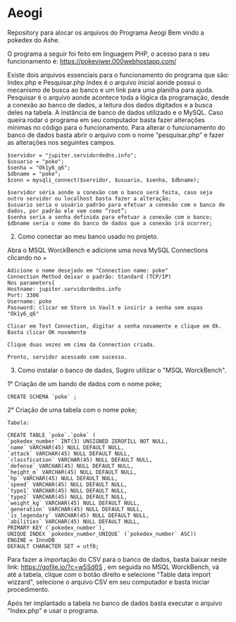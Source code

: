 # Aeogi
Repository para alocar os arquivos do Programa Aeogi 
Bem vindo a pokedex do Ashe.

O programa a seguir foi feito em linguagem PHP, o acesso para o seu funcionamento é: https://pokeviwer.000webhostapp.com/

Existe dois arquivos essenciais para o funcionamento do programa que são: Index.php e Pesquisar.php
Index é o arquivo inicial aonde possui o mecanismo de busca ao banco e um link para uma planilha para ajuda.
Pesquisar é o arquivo aonde acontece toda a lógica da programação, desde a conexão ao banco de dados, a leitura dos dados digitados e a busca deles na tabela.
A instância de banco de dados utilizado e o MySQL. Caso queira rodar o programa em seu computador basta fazer alterações mínimas no código para o funcionamento.
Para alterar o funcionamento do banco de dados basta abrir o arquivo com o nome “pesquisar.php” e fazer as alterações nos seguintes campos.
	
 	$servidor = "jupiter.servidordedns.info";
  	$usuario = "poke";
	$senha = "Ok1y6_q6";
	$dbname = "poke";
	$conn = mysqli_connect($servidor, $usuario, $senha, $dbname);

	$servidor séria aonde a conexão com o banco será feita, caso seja outro servidor ou localhost basta fazer a alteração;
	$usuario seria o usuário padrão para efetuar a conexão com o banco de dados, por padrão ele vem como “root”;
	$senha seria a senha definida para efetuar a conexão com o banco;
	$dbname seria o nome do banco de dados que a conexão irá ocorrer;

2) Como conectar ao meu banco usado no projeto.

Abra o MSQL WorckBench e adicione uma nova MySQL Connections clicando no +

	Adicione o nome desejado em "Connection name: poke"
	Connection Method deixar o padrão: Standard (TCP/IP)
	Nos parameters{
	Hostname: jupiter.servidordedns.info
	Port: 3306
	Username: poke
	Password: clicar em Store in Vault e insirir a senha sem aspas "Ok1y6_q6"
	
	Clicar em Test Connection, digitar a senha novamente e clique em Ok.
	Basta clicar OK novamente
	
	Clique duas vezes em cima da Connection criada.
	
	Pronto, servidor acessado com sucesso.

3) Como instalar o banco de dados, Sugiro utilizar o "MSQL WorckBench".

1° Criação de um bando de dados com o nome poke;

	CREATE SCHEMA `poke` ;

2° Criação de uma tabela com o nome poke;

	Tabela:

	CREATE TABLE `poke`.`poke` (
	`pokedex_number` INT(3) UNSIGNED ZEROFILL NOT NULL,
  	`name` VARCHAR(45) NULL DEFAULT NULL,
 	`attack` VARCHAR(45) NULL DEFAULT NULL,
 	`classfication` VARCHAR(45) NULL DEFAULT NULL,
  	`defense` VARCHAR(45) NULL DEFAULT NULL,
  	`height_m` VARCHAR(45) NULL DEFAULT NULL,
  	`hp` VARCHAR(45) NULL DEFAULT NULL,
  	`speed` VARCHAR(45) NULL DEFAULT NULL,
  	`type1` VARCHAR(45) NULL DEFAULT NULL,
  	`type2` VARCHAR(45) NULL DEFAULT NULL,
  	`weight_kg` VARCHAR(45) NULL DEFAULT NULL,
  	`generation` VARCHAR(45) NULL DEFAULT NULL,
  	`is_legendary` VARCHAR(45) NULL DEFAULT NULL,
	`abilities` VARCHAR(45) NULL DEFAULT NULL,
  	PRIMARY KEY (`pokedex_number`),
  	UNIQUE INDEX `pokedex_number_UNIQUE` (`pokedex_number` ASC))
	ENGINE = InnoDB
	DEFAULT CHARACTER SET = utf8;
	
Para fazer a importação do CSV para o banco de dados, basta baixar neste link: https://gofile.io/?c=w5Sd6S , em seguida no MSQL WorckBench, vá até a tabela, clique com o botão direito e selecione "Table data import wizzard", selecione o arquivo CSV em seu computador e basta iniciar procedimento.

Após ter implantado a tabela no banco de dados basta executar o arquivo "Index.php" e usar o programa.
	
	


